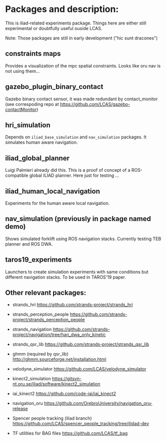 # Packages and description:
This is iliad-related experiments package. Things here are either still experimental or doubtfully useful ouside LCAS. 

Note: Those packages are still in early development ("hic sunt dracones")

## constraints maps
Provides a visualization of the mpc spatial constraints. Looks like oru nav is not using them...


## gazebo_plugin_binary_contact
Gazebo binary contact sensor, it was made redundant by contact_monitor (see correspoding repo at https://github.com/LCAS/gazebo-contactMonitor)

## hri_simulation
Depends on `iliad_base_simulation` and `nav_simulation` packages. It simulates human aware navigation.

## iliad_global_planner
Luigi Palmieri already did this. This is a proof of concept of a ROS-compatible global ILIAD planner. Here just for testing ...

## iliad_human_local_navigation
Experiments for the human aware local navigation.

## nav_simulation (previously in package named demo)
Shows simulated forklift using ROS navigation stacks. Currently testing TEB planner and ROS DWA.

## taros19_experiments
Launchers to create simulation experiments with same conditions but different navigation stacks. To be used in TAROS'19 paper.

## Other relevant packages:

* strands_hri
https://github.com/strands-project/strands_hri

* strands_perception_people
https://github.com/strands-project/strands_perception_people

* strands_navigation
https://github.com/strands-project/navigation/tree/han_dwa_only_kinetic

* strands_qsr_lib
https://github.com/strands-project/strands_qsr_lib

* ghmm (required by qsr_lib)
http://ghmm.sourceforge.net/installation.html

* velodyne_simulator
https://github.com/LCAS/velodyne_simulator

* kinect2_simulation
https://gitsvn-nt.oru.se/iliad/software/kinect2_simulation

* iai_kinect2
https://github.com/code-iai/iai_kinect2

* navigation_oru
https://github.com/OrebroUniversity/navigation_oru-release

* Spencer people tracking (iliad branch)
https://github.com/LCAS/spencer_people_tracking/tree/ilidad-dev

* TF utilities for BAG files
https://github.com/LCAS/tf_bag
